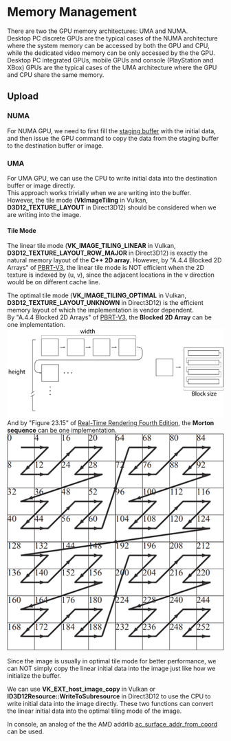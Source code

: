 # Memory Management  

There are two the GPU memory architectures: UMA and NUMA.  
Desktop PC discrete GPUs are the typical cases of the NUMA architecture where the system memory can be accessed by both the GPU and CPU, while the dedicated video memory can be only accessed by the the GPU.  
Desktop PC integrated GPUs, mobile GPUs and console (PlayStation and XBox) GPUs are the typical cases of the UMA architecture where the GPU and CPU share the same memory.  

## Upload  

### NUMA

For NUMA GPU, we need to first fill the [staging buffer](https://chromium.googlesource.com/angle/angle/+/refs/heads/chromium/5777/src/libANGLE/renderer/vulkan/vk_helpers.cpp#4877) with the initial data, and then issue the GPU command to copy the data from the staging buffer to the destination buffer or image.  

### UMA 

For UMA GPU, we can use the CPU to write initial data into the destination buffer or image directly.  
This approach works trivially when we are writing into the buffer.  
However, the tile mode (**VkImageTiling** in Vulkan, **D3D12_TEXTURE_LAYOUT** in Direct3D12) should be considered when we are writing into the image.  

#### Tile Mode  

The linear tile mode (**VK_IMAGE_TILING_LINEAR** in Vulkan, **D3D12_TEXTURE_LAYOUT_ROW_MAJOR** in Direct3D12) is exactly the natural memory layout of the **C++ 2D array**. However, by "A.4.4 Blocked 2D Arrays" of [PBRT-V3](https://pbr-book.org/3ed-2018/Utilities/Memory_Management#Blocked2DArrays), the linear tile mode is NOT efficient when the 2D texture is indexed by (u, v), since the adjacent locations in the v direction would be on different cache line.  
  
The optimal tile mode (**VK_IMAGE_TILING_OPTIMAL** in Vulkan, **D3D12_TEXTURE_LAYOUT_UNKNOWN** in Direct3D12) is the efficient memory layout of which the implementation is vendor dependent.  
By "A.4.4 Blocked 2D Arrays" of [PBRT-V3](https://pbr-book.org/3ed-2018/Utilities/Memory_Management#Blocked2DArrays), the **Blocked 2D Array** can be one implementation.  
![](Memory-Management-1.png)  
And by "Figure 23.15" of [Real-Time Rendering Fourth Edition](https://www.realtimerendering.com/), the **Morton sequence** can be one implementation.  
![](Memory-Management-2.png)  

Since the image is usually in optimal tile mode for better performance, we can NOT simply copy the linear initial data into the image just like how we initialize the buffer.  

We can use **VK_EXT_host_image_copy** in Vulkan or **ID3D12Resource::WriteToSubresource** in Direct3D12 to use the CPU to write initial data into the image directly. These two functions can convert the linear initial data into the optimal tiling mode of the image.  

In console, an analog of the the AMD addrlib [ac_surface_addr_from_coord](https://gitlab.freedesktop.org/mesa/mesa/-/blob/22.3/src/amd/vulkan/radv_meta_bufimage.c#L1372) can be used.
 
